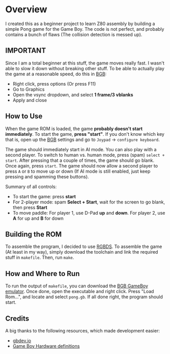 # Overview
I created this as a beginner project to learn Z80 assembly by building a simple Pong game for the Game Boy. The code is not perfect, and probably contains a bunch of flaws (The collision detection is messed up).

## IMPORTANT
Since I am a total beginner at this stuff, the game moves really fast. I wasn't able to slow it down without breaking other stuff. To be able to actually play the game at a reasonable speed, do this in [BGB](#how-and-where-to-run):
- Right click, press options (Or press F11)
- Go to Graphics
- Open the vsync dropdown, and select **1 frame/3 vblanks**
- Apply and close

## How to Use
When the game ROM is loaded, the game **probably doesn't start immediately**. To start the game, **press "start"**. If you don't know which key that is, open up the [BGB](#how-and-where-to-run) settings and go to `Joypad` -> `configure keyboard`.


The game should immediately start in AI mode. You can also play with a second player. To switch to human vs. human mode, press (spam) `select + start`. After pressing that a couple of times, the game should go blank. Once again, press `start`. The game should now allow a second player to press `A` or `B` to move up or down (If AI mode is still enabled, just keep pressing and spamming these buttons).

Summary of all controls:
- To start the game: press **start**
- For 2-player mode: spam **Select + Start**, wait for the screen to go blank, then press **Start**
- To move paddle: For player 1, use D-Pad **up** and **down**. For player 2, use **A** for up and **B** for down

## Building the ROM
To assemble the program, I decided to use [RGBDS](https://github.com/gbdev/rgbds). To assemble the game (At least in my way), simply download the toolchain and link the required stuff in `makefile`. Then, run `make`.

## How and Where to Run
To run the output of `makefile`, you can download the [BGB GameBoy emulator](https://bgb.bircd.org/). Once done, open the executable and right click. Press "Load Rom...", and locate and select `pong.gb`. If all done right, the program should start.

## Credits
A big thanks to the following resources, which made development easier:
- [gbdev.io](https://gbdev.io/pandocs/About.html)
- [Game Boy Hardware definitions](https://github.com/gbdev/hardware.inc)